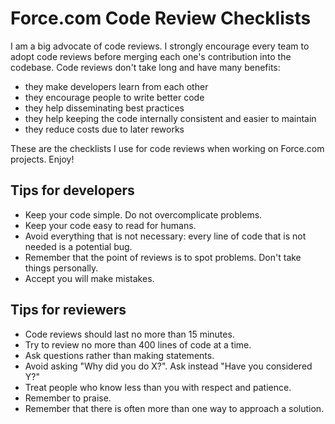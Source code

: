 # Force.com Code Review Checklists

I am a big advocate of code reviews. I strongly encourage every team to adopt code reviews before merging each one's contribution into the codebase. Code reviews don't take long and have many benefits:


* they make developers learn from each other
* they encourage people to write better code
* they help disseminating best practices
* they help keeping the code internally consistent and easier to maintain
* they reduce costs due to later reworks

These are the checklists I use for code reviews when working on Force.com projects. Enjoy!

## Tips for developers

- Keep your code simple. Do not overcomplicate problems.
- Keep your code easy to read for humans.
- Avoid everything that is not necessary: every line of code that is not needed is a potential bug.
- Remember that the point of reviews is to spot problems. Don't take things personally.
- Accept you will make mistakes.

## Tips for reviewers

- Code reviews should last no more than 15 minutes.
- Try to review no more than 400 lines of code at a time.
- Ask questions rather than making statements.
- Avoid asking "Why did you do X?". Ask instead "Have you considered Y?"
- Treat people who know less than you with respect and patience.
- Remember to praise.
- Remember that there is often more than one way to approach a solution.


